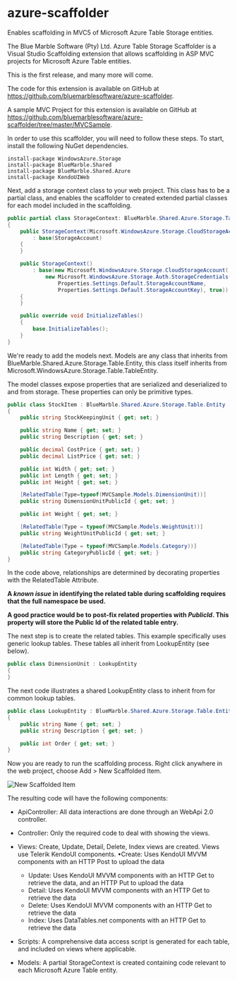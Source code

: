 azure-scaffolder
================

Enables scaffolding in MVC5 of Microsoft Azure Table Storage entities.

The Blue Marble Software (Pty) Ltd. Azure Table Storage Scaffolder is a Visual Studio Scaffolding extension that allows scaffolding in ASP MVC projects for Microsoft Azure Table entities.

This is the first release, and many more will come.

The code for this extension is available on GitHub at https://github.com/bluemarblesoftware/azure-scaffolder.

A sample MVC Project for this extension is available on GitHub at https://github.com/bluemarblesoftware/azure-scaffolder/tree/master/MVCSample.

In order to use this scaffolder, you will need to follow these steps. To start, install the following NuGet dependencies.

```
install-package WindowsAzure.Storage
install-package BlueMarble.Shared
install-package BlueMarble.Shared.Azure
install-package KendoUIWeb
```

Next, add a storage context class to your web project. This class has to be a partial class, and enables the scaffolder to created extended partial classes for each model included in the scaffolding.

```c#
public partial class StorageContext: BlueMarble.Shared.Azure.Storage.Table.StorageContext
{
    public StorageContext(Microsoft.WindowsAzure.Storage.CloudStorageAccount StorageAccount)
        : base(StorageAccount)
    {
    }

    public StorageContext()
        : base(new Microsoft.WindowsAzure.Storage.CloudStorageAccount(
            new Microsoft.WindowsAzure.Storage.Auth.StorageCredentials(
                Properties.Settings.Default.StorageAccountName,
                Properties.Settings.Default.StorageAccountKey), true))
    {
    }

    public override void InitializeTables()
    {
        base.InitializeTables();
    }
}
```

We're ready to add the models next. Models are any class that inherits from BlueMarble.Shared.Azure.Storage.Table.Entity, this class itself inherits from Microsoft.WindowsAzure.Storage.Table.TableEntity. 

The model classes expose properties that are serialized and deserialized to and from storage. These properties can only be primitive types.

```c#
public class StockItem : BlueMarble.Shared.Azure.Storage.Table.Entity
{
    public string StockKeepingUnit { get; set; }

    public string Name { get; set; }
    public string Description { get; set; }

    public decimal CostPrice { get; set; }
    public decimal ListPrice { get; set; }

    public int Width { get; set; }
    public int Length { get; set; }
    public int Height { get; set; }

    [RelatedTable(Type=typeof(MVCSample.Models.DimensionUnit))]
    public string DimensionUnitPublicId { get; set; }

    public int Weight { get; set; }

    [RelatedTable(Type = typeof(MVCSample.Models.WeightUnit))]
    public string WeightUnitPublicId { get; set; }

    [RelatedTable(Type = typeof(MVCSample.Models.Category))]
    public string CategoryPublicId { get; set; }
}
```

In the code above, relationships are determined by decorating properties with the RelatedTable Attribute. 

**A *known issue* in identifying the related table during scaffolding requires that the full namespace be used.**

**A good practice would be to post-fix related properties with *PublicId*. This property will store the Public Id of the related table entry.**

The next step is to create the related tables. This example specifically uses generic lookup tables. These tables all inherit from LookupEntity (see below).

```c#
public class DimensionUnit : LookupEntity
{
}
```

The next code illustrates a shared LookupEntity class to inherit from for common lookup tables.

```c#
public class LookupEntity : BlueMarble.Shared.Azure.Storage.Table.Entity
{
    public string Name { get; set; }
    public string Description { get; set; }

    public int Order { get; set; }
}
```

Now you are ready to run the scaffolding process. 
Right click anywhere in the web project, choose Add > New Scaffolded Item.

![New Scaffolded Item](https://raw.githubusercontent.com/bluemarblesoftware/azure-scaffolder/master/readme%20resources/New%20Scaffolded%20Item.png)

The resulting code will have the following components:
- ApiController: All data interactions are done through an WebApi 2.0 controller. 
- Controller: Only the required code to deal with showing the views. 
- Views: Create, Update, Detail, Delete, Index views are created. Views use Telerik KendoUI components. •Create: Uses KendoUI MVVM components with an HTTP Post to upload the data 
  - Update: Uses KendoUI MVVM components with an HTTP Get to retrieve the data, and an HTTP Put to upload the data 
  - Detail: Uses KendoUI MVVM components with an HTTP Get to retrieve the data 
  - Delete: Uses KendoUI MVVM components with an HTTP Get to retrieve the data 
  - Index: Uses DataTables.net components with an HTTP Get to retrieve the data 

- Scripts: A comprehensive data access script is generated for each table, and included on views where applicable. 
- Models: A partial StorageContext is created containing code relevant to each Microsoft Azure Table entity. 

